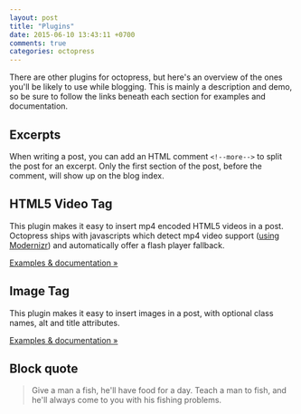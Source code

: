 ```yaml
---
layout: post
title: "Plugins"
date: 2015-06-10 13:43:11 +0700
comments: true
categories: octopress
---
```


There are other plugins for octopress, but here's an overview of the ones you'll be likely to use while blogging. This is mainly a description and demo, so be sure to follow the links beneath each section for examples and documentation.

<!-- more -->

## Excerpts

When writing a post, you can add an HTML comment `<!--more-->` to split the post for an excerpt. Only the first section of the post, before the comment, will show up on the blog index.

## HTML5 Video Tag

This plugin makes it easy to insert mp4 encoded HTML5 videos in a post. Octopress ships with javascripts which detect mp4 video support ([using Modernizr](http://modernizr.com/)) and automatically offer a flash player fallback.

[Examples & documentation »](http://octopress.org/docs/plugins/video-tag/)

## Image Tag

This plugin makes it easy to insert images in a post, with optional class names, alt and title attributes.

[Examples & documentation »](http://octopress.org/docs/plugins/image-tag/)

## Block quote

> Give a man a fish, he'll have food for a day. Teach a man to fish, and he'll always come to you with his fishing problems. 